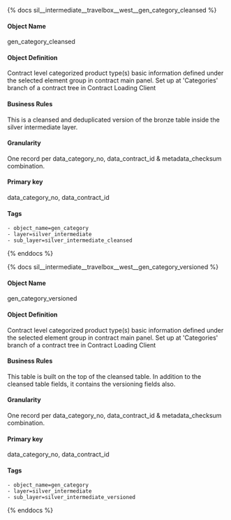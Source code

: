 {% docs sil__intermediate__travelbox__west__gen_category_cleansed %}

#### Object Name
gen_category_cleansed

#### Object Definition
Contract level categorized product type(s) basic information defined under the selected element group in contract main panel. Set up at &#39;Categories&#39; branch of a contract tree in Contract Loading Client

#### Business Rules
This is a cleansed and deduplicated version of the bronze table inside the silver intermediate layer.

#### Granularity
One record per data_category_no, data_contract_id & metadata_checksum combination.

#### Primary key
data_category_no, data_contract_id

#### Tags
    - object_name=gen_category
    - layer=silver_intermediate
    - sub_layer=silver_intermediate_cleansed

{% enddocs %}

{% docs sil__intermediate__travelbox__west__gen_category_versioned %}

#### Object Name
gen_category_versioned

#### Object Definition
Contract level categorized product type(s) basic information defined under the selected element group in contract main panel. Set up at &#39;Categories&#39; branch of a contract tree in Contract Loading Client

#### Business Rules
This table is built on the top of the cleansed table. In addition to the cleansed table fields, it contains the versioning fields also.

#### Granularity
One record per data_category_no, data_contract_id & metadata_checksum combination.

#### Primary key
data_category_no, data_contract_id

#### Tags
    - object_name=gen_category
    - layer=silver_intermediate
    - sub_layer=silver_intermediate_versioned

{% enddocs %}